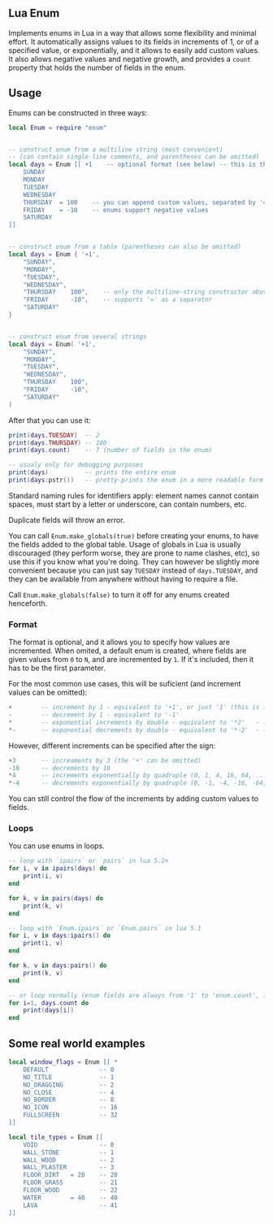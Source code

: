 ## Lua Enum
Implements enums in Lua in a way that allows some flexibility and minimal effort. It automatically assigns values to its fields in increments of 1, or of a specified value, or exponentially, and it allows to easily add custom values. It also allows negative values and negative growth, and provides a `count` property that holds the number of fields in the enum.

## Usage

Enums can be constructed in three ways:

```lua
local Enum = require "enum" 


-- construct enum from a multiline string (most convenient)
-- (can contain single line comments, and parentheses can be omitted)
local days = Enum [[ +1    -- optional format (see below) -- this is the default format
    SUNDAY             
    MONDAY             
    TUESDAY            
    WEDNESDAY
    THURSDAY  = 100    -- you can append custom values, separated by '=' or just white-space
    FRIDAY    = -10    -- enums support negative values
    SATURDAY
]]


-- construct enum from a table (parentheses can also be omitted)
local days = Enum { '+1',
    "SUNDAY", 
    "MONDAY", 
    "TUESDAY", 
    "WEDNESDAY", 
    "THURSDAY    100",    -- only the multiline-string constructor above
    "FRIDAY      -10",    -- supports '=' as a separator
    "SATURDAY"
}


-- construct enum from several strings
local days = Enum( '+1',    
    "SUNDAY", 
    "MONDAY",
    "TUESDAY",
    "WEDNESDAY",
    "THURSDAY    100",
    "FRIDAY      -10",
    "SATURDAY"
)

```

After that you can use it:
```lua
print(days.TUESDAY)  -- 2
print(days.THURSDAY) -- 100
print(days.count)    -- 7 (number of fields in the enum)

-- usualy only for debugging purposes
print(days)          -- prints the entire enum
print(days:pstr())   -- pretty-prints the enum in a more readable form
```

Standard naming rules for identifiers apply: element names cannot contain spaces, must start by a letter or underscore, can contain numbers, etc.

Duplicate fields will throw an error.


You can call `Enum.make_globals(true)` before creating your enums, to have the fields added to the global table. Usage of globals in Lua is usually discouraged (they perform worse, they are prone to name clashes, etc), so use this if you know what you're doing. They can however be slightly more convenient because you can just say `TUESDAY` instead of `days.TUESDAY`, and they can be available from anywhere without having to require a file.

Call `Enum.make_globals(false)` to turn it off for any enums created henceforth.


### Format

The format is optional, and it allows you to specify how values are incremented. When omited, a default enum is created, where fields are given values from `0` to `N`, and are incremented by `1`. If it's included, then it has to be the first parameter.

For the most common use cases, this will be suficient (and increment values can be omitted):
```lua
+        -- increment by 1 - equivalent to '+1', or just '1' (this is the default, so it can be omited entirely)
-        -- decrement by 1 - equivalent to '-1'
*        -- exponential increments by double - equivalent to '*2'   - (0, 1, 2, 4, 8, 16, ...)
*-       -- exponential decrements by double - equivalent to '*-2'  - (0, -1, -2, -4, -8, -16, ...)
```

However, different increments can be specified after the sign:

```lua
+3       -- increaments by 3 (the '+' can be omitted)
-10      -- decrements by 10
*4       -- increments exponentially by quadruple (0, 1, 4, 16, 64, ...)
*-4      -- decrements exponentially by quadruple (0, -1, -4, -16, -64, ...)
```

You can still control the flow of the increments by adding custom values to fields.


### Loops

You can use enums in loops. 
```lua
-- loop with `ipairs` or `pairs` in lua 5.2+
for i, v in ipairs(days) do
    print(i, v)
end

for k, v in pairs(days) do
    print(k, v)
end

-- loop with `Enum.ipairs` or `Enum.pairs` in lua 5.1
for i, v in days:ipairs() do 
    print(i, v)
end

for k, v in days:pairs() do 
    print(k, v)
end

-- or loop normally (enum fields are always from '1' to 'enum.count', independently of their values)
for i=1, days.count do
    print(days[i])
end
```

## Some real world examples

```lua
local window_flags = Enum [[ *
    DEFAULT              -- 0 
    NO_TITLE             -- 1
    NO_DRAGGING          -- 2
    NO_CLOSE             -- 4
    NO_BORDER            -- 8
    NO_ICON              -- 16
    FULLSCREEN           -- 32
]]
```

```lua
local tile_types = Enum [[
    VOID                 -- 0
    WALL_STONE           -- 1
    WALL_WOOD            -- 2
    WALL_PLASTER         -- 3
    FLOOR_DIRT   = 20    -- 20
    FLOOR_GRASS          -- 21
    FLOOR_WOOD           -- 22
    WATER        = 40    -- 40
    LAVA                 -- 41
]]
```
